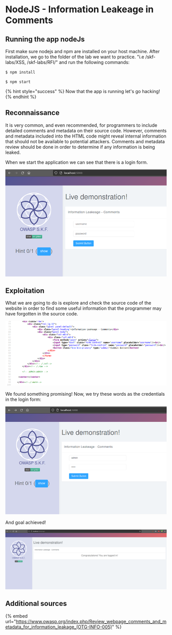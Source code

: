 # NodeJS - Information Leakeage in Comments

## Running the app nodeJs

First make sure nodejs and npm are installed on your host machine. After installation, we go to the folder of the lab we want to practice. "i.e /skf-labs/XSS, /skf-labs/RFI/" and run the following commands:

```
$ npm install
```

```
$ npm start
```

{% hint style="success" %}
Now that the app is running let's go hacking!
{% endhint %}

## Reconnaissance

It is very common, and even recommended, for programmers to include detailed comments and metadata on their source code. However, comments and metadata included into the HTML code might reveal internal information that should not be available to potential attackers. Comments and metadata review should be done in order to determine if any information is being leaked.

When we start the application we can see that there is a login form.

![](../../.gitbook/assets/java/info-leakage-comments/1.png)

## Exploitation

What we are going to do is explore and check the source code of the website in order to find some useful information that the programmer may have forgotten in the source code.

![](../../.gitbook/assets/java/info-leakage-comments/2.png)

We found something promising! Now, we try these words as the credentials in the login form:

![](../../.gitbook/assets/java/info-leakage-comments/3.png)

And goal achieved!

![](../../.gitbook/assets/java/info-leakage-comments/4.png)

## Additional sources

{% embed url="https://www.owasp.org/index.php/Review_webpage_comments_and_metadata_for_information_leakage_(OTG-INFO-005)" %}
